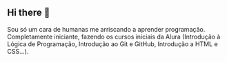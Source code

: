## Hi there 👋

<!--
**mapinguari11/mapinguari11** is a ✨ _special_ ✨ repository because its `README.md` (this file) appears on your GitHub profile.

Here are some ideas to get you started:

- 🔭 I’m currently working on ...
- 🌱 I’m currently learning ...
- 👯 I’m looking to collaborate on ...
- 🤔 I’m looking for help with ...
- 💬 Ask me about ...
- 📫 How to reach me: ...
- 😄 Pronouns: ...
- ⚡ Fun fact: ...
-->
Sou só um cara de humanas me arriscando a aprender programação.
Completamente iniciante, fazendo os cursos iniciais da Alura (Introdução à Lógica de Programação, Introdução ao Git e GitHub, Introdução a HTML e CSS...).
